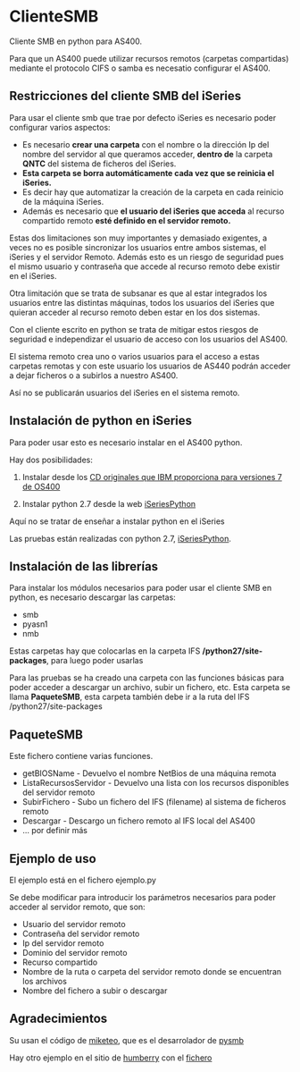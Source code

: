 # ClienteSMB
Cliente SMB en python para AS400.

Para que un AS400 puede utilizar recursos remotos (carpetas compartidas) mediante el protocolo CIFS o samba es necesatio configurar el AS400.

## Restricciones del cliente SMB del iSeries

Para usar el cliente smb que trae por defecto iSeries es necesario poder configurar varios aspectos:
* Es necesario **crear una carpeta** con el nombre o la dirección Ip del nombre del servidor al que queramos acceder, **dentro de** la carpeta **QNTC** del sistema de ficheros del iSeries.
* **Esta carpeta se borra automáticamente cada vez que se reinicia el iSeries.**
* Es decir hay que automatizar la creación de la carpeta en cada reinicio de la máquina iSeries.
* Además es necesario que **el usuario del iSeries que acceda** al recurso compartido remoto **esté definido en el servidor remoto.**


Estas dos limitaciones son muy importantes y demasiado exigentes, a veces no es posible sincronizar los usuarios entre ambos sistemas, el iSeries y el servidor Remoto.
Además esto es un riesgo de seguridad pues el mismo usuario y contraseña que accede al recurso remoto debe existir en el iSeries.


Otra limitación que se trata de subsanar es que al estar integrados los usuarios entre las distintas máquinas, todos los usuarios del iSeries que quieran acceder al recurso remoto deben estar en los dos sistemas.
	
Con el cliente escrito en python se trata de mitigar estos riesgos de seguridad e independizar el usuario de acceso con los usuarios del AS400. 


El sistema remoto crea uno o varios usuarios para el acceso a estas carpetas remotas y con este usuario los usuarios de AS440 podrán acceder a dejar ficheros o a subirlos a nuestro AS400.

Así no se publicarán usuarios del iSeries en el sistema remoto.

## Instalación de python en iSeries

Para poder usar esto es necesario instalar en el AS400 python. 

Hay dos posibilidades:

1. Instalar desde los [CD originales que IBM proporciona para versiones 7 de OS400](https://www.ibm.com/developerworks/community/wikis/home?lang=en#!/wiki/IBM%20i%20Technology%20Updates/page/Python)

2. Instalar python 2.7 desde la web [iSeriesPython](http://www.iseriespython.com/)
Aquí no se tratar de enseñar a instalar python en el iSeries
Las pruebas están realizadas con python 2.7, [iSeriesPython](http://www.iseriespython.com/).

## Instalación de las librerías
Para instalar los módulos necesarios para poder usar el cliente SMB en python, es necesario descargar las carpetas:

* smb
* pyasn1
* nmb

Estas carpetas hay que colocarlas en la carpeta IFS **/python27/site-packages**, para luego poder usarlas

Para las pruebas se ha creado una carpeta con las funciones básicas para poder acceder a descargar un archivo, subir un fichero, etc.
Esta carpeta se llama **PaqueteSMB**, esta carpeta también debe ir a la ruta del IFS /python27/site-packages

## PaqueteSMB
Este fichero contiene varias funciones.

* getBIOSName - Devuelvo el nombre NetBios de una máquina remota
* ListaRecursosServidor - Devuelvo una lista con los recursos disponibles del servidor remoto
* SubirFichero - Subo un fichero del IFS (filename) al sistema de ficheros remoto
* Descargar - Descargo un fichero remoto al IFS local del AS400
* ... por definir más

## Ejemplo de uso
El ejemplo está en el fichero ejemplo.py 

Se debe modificar para introducir los parámetros necesarios para poder acceder al servidor remoto, que son:
* Usuario del servidor remoto
* Contraseña del servidor remoto
* Ip del servidor remoto
* Dominio del servidor remoto
* Recurso compartido
* Nombre de la ruta o carpeta del servidor remoto donde se encuentran los archivos
* Nombre del fichero a subir o descargar

## Agradecimientos
Su usan el código de [miketeo](https://github.com/miketeo), que es el desarrolador de [pysmb](https://github.com/miketeo/pysmb)

Hay otro ejemplo en el sitio de [humberry](https://github.com/humberry) con el [fichero ](https://github.com/humberry/SMBclient/blob/master/SMBclient.py)



